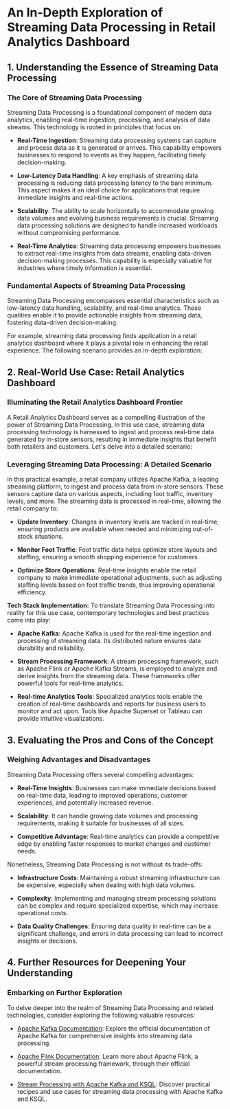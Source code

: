 # An In-Depth Exploration of Streaming Data Processing in Retail Analytics Dashboard

## 1. Understanding the Essence of Streaming Data Processing

### The Core of Streaming Data Processing
Streaming Data Processing is a foundational component of modern data analytics, enabling real-time ingestion, processing, and analysis of data streams. This technology is rooted in principles that focus on:

- **Real-Time Ingestion**: Streaming data processing systems can capture and process data as it is generated or arrives. This capability empowers businesses to respond to events as they happen, facilitating timely decision-making.

- **Low-Latency Data Handling**: A key emphasis of streaming data processing is reducing data processing latency to the bare minimum. This aspect makes it an ideal choice for applications that require immediate insights and real-time actions.

- **Scalability**: The ability to scale horizontally to accommodate growing data volumes and evolving business requirements is crucial. Streaming data processing solutions are designed to handle increased workloads without compromising performance.

- **Real-Time Analytics**: Streaming data processing empowers businesses to extract real-time insights from data streams, enabling data-driven decision-making processes. This capability is especially valuable for industries where timely information is essential.

### Fundamental Aspects of Streaming Data Processing
Streaming Data Processing encompasses essential characteristics such as low-latency data handling, scalability, and real-time analytics. These qualities enable it to provide actionable insights from streaming data, fostering data-driven decision-making. 

For example, streaming data processing finds application in a retail analytics dashboard where it plays a pivotal role in enhancing the retail experience. The following scenario provides an in-depth exploration:

## 2. Real-World Use Case: Retail Analytics Dashboard

### Illuminating the Retail Analytics Dashboard Frontier
A Retail Analytics Dashboard serves as a compelling illustration of the power of Streaming Data Processing. In this use case, streaming data processing technology is harnessed to ingest and process real-time data generated by in-store sensors, resulting in immediate insights that benefit both retailers and customers. Let's delve into a detailed scenario:

### Leveraging Streaming Data Processing: A Detailed Scenario
In this practical example, a retail company utilizes Apache Kafka, a leading streaming platform, to ingest and process data from in-store sensors. These sensors capture data on various aspects, including foot traffic, inventory levels, and more. The streaming data is processed in real-time, allowing the retail company to:

- **Update Inventory**: Changes in inventory levels are tracked in real-time, ensuring products are available when needed and minimizing out-of-stock situations.

- **Monitor Foot Traffic**: Foot traffic data helps optimize store layouts and staffing, ensuring a smooth shopping experience for customers.

- **Optimize Store Operations**: Real-time insights enable the retail company to make immediate operational adjustments, such as adjusting staffing levels based on foot traffic trends, thus improving operational efficiency.

**Tech Stack Implementation:**
To translate Streaming Data Processing into reality for this use case, contemporary technologies and best practices come into play:

- **Apache Kafka**: Apache Kafka is used for the real-time ingestion and processing of streaming data. Its distributed nature ensures data durability and reliability.

- **Stream Processing Framework**: A stream processing framework, such as Apache Flink or Apache Kafka Streams, is employed to analyze and derive insights from the streaming data. These frameworks offer powerful tools for real-time analytics.

- **Real-time Analytics Tools**: Specialized analytics tools enable the creation of real-time dashboards and reports for business users to monitor and act upon. Tools like Apache Superset or Tableau can provide intuitive visualizations.

## 3. Evaluating the Pros and Cons of the Concept

### Weighing Advantages and Disadvantages
Streaming Data Processing offers several compelling advantages:

- **Real-Time Insights**: Businesses can make immediate decisions based on real-time data, leading to improved operations, customer experiences, and potentially increased revenue.

- **Scalability**: It can handle growing data volumes and processing requirements, making it suitable for businesses of all sizes.

- **Competitive Advantage**: Real-time analytics can provide a competitive edge by enabling faster responses to market changes and customer needs.

Nonetheless, Streaming Data Processing is not without its trade-offs:

- **Infrastructure Costs**: Maintaining a robust streaming infrastructure can be expensive, especially when dealing with high data volumes.

- **Complexity**: Implementing and managing stream processing solutions can be complex and require specialized expertise, which may increase operational costs.

- **Data Quality Challenges**: Ensuring data quality in real-time can be a significant challenge, and errors in data processing can lead to incorrect insights or decisions.

## 4. Further Resources for Deepening Your Understanding

### Embarking on Further Exploration
To delve deeper into the realm of Streaming Data Processing and related technologies, consider exploring the following valuable resources:

- [Apache Kafka Documentation](https://kafka.apache.org/documentation/): Explore the official documentation of Apache Kafka for comprehensive insights into streaming data processing.

- [Apache Flink Documentation](https://flink.apache.org/docs/latest/): Learn more about Apache Flink, a powerful stream processing framework, through their official documentation.

- [Stream Processing with Apache Kafka and KSQL](https://www.confluent.io/stream-processing-cookbook/): Discover practical recipes and use cases for streaming data processing with Apache Kafka and KSQL.
